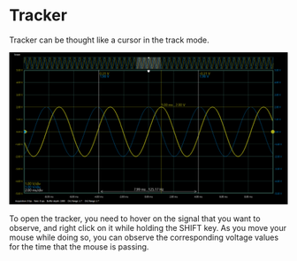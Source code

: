 # Tracker

Tracker can be thought like a cursor in the track mode.

![](../../../../../.gitbook/assets/image%20%2897%29.png)

To open the tracker, you need to hover on the signal that you want to observe, and right click on it while holding the SHIFT key. As you move your mouse while doing so, you can observe the corresponding voltage values for the time that the mouse is passing. 

